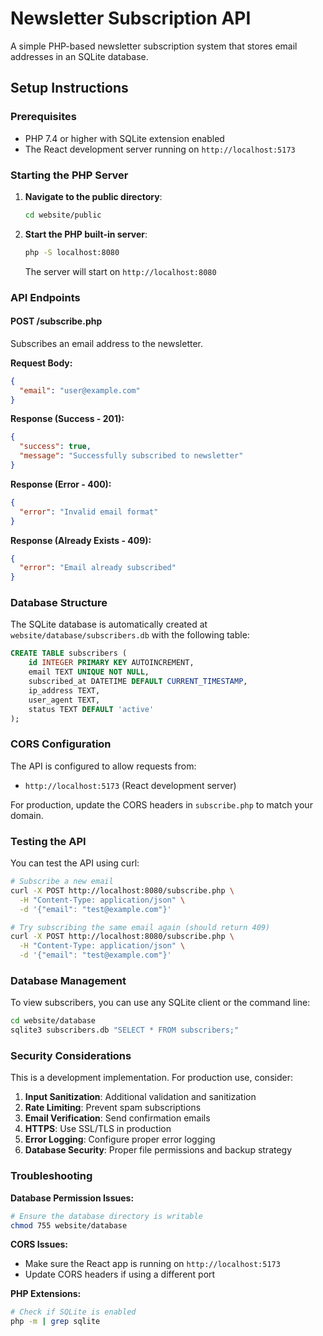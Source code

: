 # Newsletter Subscription API

A simple PHP-based newsletter subscription system that stores email addresses in an SQLite database.

## Setup Instructions

### Prerequisites
- PHP 7.4 or higher with SQLite extension enabled
- The React development server running on `http://localhost:5173`

### Starting the PHP Server

1. **Navigate to the public directory**:
   ```bash
   cd website/public
   ```

2. **Start the PHP built-in server**:
   ```bash
   php -S localhost:8080
   ```
   
   The server will start on `http://localhost:8080`

### API Endpoints

#### POST /subscribe.php
Subscribes an email address to the newsletter.

**Request Body:**
```json
{
  "email": "user@example.com"
}
```

**Response (Success - 201):**
```json
{
  "success": true,
  "message": "Successfully subscribed to newsletter"
}
```

**Response (Error - 400):**
```json
{
  "error": "Invalid email format"
}
```

**Response (Already Exists - 409):**
```json
{
  "error": "Email already subscribed"
}
```

### Database Structure

The SQLite database is automatically created at `website/database/subscribers.db` with the following table:

```sql
CREATE TABLE subscribers (
    id INTEGER PRIMARY KEY AUTOINCREMENT,
    email TEXT UNIQUE NOT NULL,
    subscribed_at DATETIME DEFAULT CURRENT_TIMESTAMP,
    ip_address TEXT,
    user_agent TEXT,
    status TEXT DEFAULT 'active'
);
```

### CORS Configuration

The API is configured to allow requests from:
- `http://localhost:5173` (React development server)

For production, update the CORS headers in `subscribe.php` to match your domain.

### Testing the API

You can test the API using curl:

```bash
# Subscribe a new email
curl -X POST http://localhost:8080/subscribe.php \
  -H "Content-Type: application/json" \
  -d '{"email": "test@example.com"}'

# Try subscribing the same email again (should return 409)
curl -X POST http://localhost:8080/subscribe.php \
  -H "Content-Type: application/json" \
  -d '{"email": "test@example.com"}'
```

### Database Management

To view subscribers, you can use any SQLite client or the command line:

```bash
cd website/database
sqlite3 subscribers.db "SELECT * FROM subscribers;"
```

### Security Considerations

This is a development implementation. For production use, consider:

1. **Input Sanitization**: Additional validation and sanitization
2. **Rate Limiting**: Prevent spam subscriptions
3. **Email Verification**: Send confirmation emails
4. **HTTPS**: Use SSL/TLS in production
5. **Error Logging**: Configure proper error logging
6. **Database Security**: Proper file permissions and backup strategy

### Troubleshooting

**Database Permission Issues:**
```bash
# Ensure the database directory is writable
chmod 755 website/database
```

**CORS Issues:**
- Make sure the React app is running on `http://localhost:5173`
- Update CORS headers if using a different port

**PHP Extensions:**
```bash
# Check if SQLite is enabled
php -m | grep sqlite
```